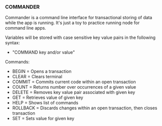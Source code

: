### COMMANDER ###

Commander is a command line interface for transactional storing of data while the app is running. 
It's just a toy to practice running node for command line apps. 

Variables will be stored with case sensitive key value pairs in the following syntax: 
  - "COMMAND key and/or value" 

Commands: 
  - BEGIN = Opens a transaction
  - CLEAR = Clears terminal
  - COMMIT = Commits current code within an open transaction
  - COUNT <value>  = Returns number over occurrences of a given value 
  - DELETE <key> = Removes key value pair associated with given key
  - GET <key>= Retrieves value of given key
  - HELP = Shows list of commands
  - ROLLBACK = Discards changes within an open transaction, then closes transaction
  - SET <key> <value> = Sets value for given key
